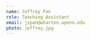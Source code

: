 ```yaml
---
name: Jeffrey Pan
role: Teaching Assistant
email: jzpan@wharton.upenn.edu
photo: jeffrey.jpg
---
```


